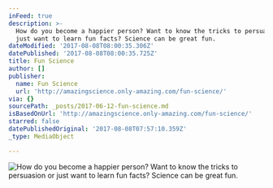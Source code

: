 ```yaml
---
inFeed: true
description: >-
  How do you become a happier person? Want to know the tricks to persuasion or
  just want to learn fun facts? Science can be great fun.
dateModified: '2017-08-08T08:00:35.306Z'
datePublished: '2017-08-08T08:00:35.725Z'
title: Fun Science
author: []
publisher:
  name: Fun Science
  url: 'http://amazingscience.only-amazing.com/fun-science/'
via: {}
sourcePath: _posts/2017-06-12-fun-science.md
isBasedOnUrl: 'http://amazingscience.only-amazing.com/fun-science/'
starred: false
datePublishedOriginal: '2017-08-08T07:57:10.359Z'
_type: MediaObject

---
```

![How do you become a happier person? Want to know the tricks to persuasion or just want to learn fun facts? Science can be great fun.](https://the-grid-user-content.s3-us-west-2.amazonaws.com/9691760b-600e-41f0-8a47-4f8087bec4d7.jpg)